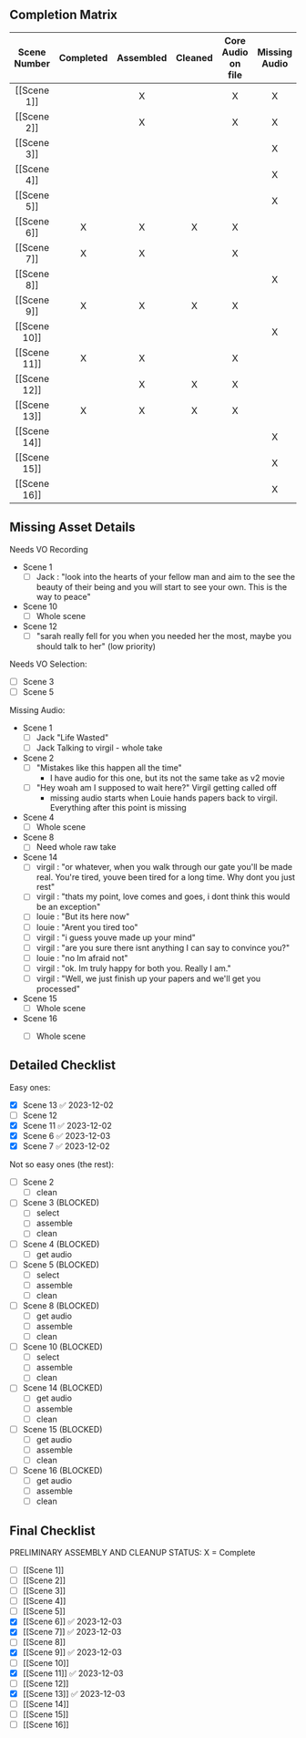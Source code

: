 
## Completion Matrix

| Scene Number | Completed | Assembled | Cleaned | Core Audio on file | Missing Audio | Needs VO Recording | Needs VO Selection | Needs Foley |
|:------------:|:---------:|:---------:|:-------:|:------------------:|:-------------:|:------------------:|:------------------:|:-----------:|
| [[Scene 1]]  |           |     X     |         |         X          |       X       |         X          |                    |             |
| [[Scene 2]]  |           |     X     |         |         X          |       X       |                    |                    |             |
| [[Scene 3]]  |           |           |         |                    |       X       |                    |         X          |             |
| [[Scene 4]]  |           |           |         |                    |       X       |                    |                    |             |
| [[Scene 5]]  |           |           |         |                    |       X       |                    |         X          |             |
| [[Scene 6]]  |     X      |     X     |    X    |         X          |               |                    |                    |      X      |
| [[Scene 7]]  |     X     |     X     |         |         X          |               |                    |                    |             |
| [[Scene 8]]  |           |           |         |                    |       X       |                    |                    |      X      |
| [[Scene 9]]  |     X      |     X     |    X    |         X          |               |                    |                    |             |
| [[Scene 10]] |           |           |         |                    |       X       |         X          |                    |             |
| [[Scene 11]] |     X     |     X     |         |         X          |               |                    |                    |             |
| [[Scene 12]] |          |     X     |    X    |         X          |               |         X          |                    |             |
| [[Scene 13]] |     X     |     X     |    X    |         X          |               |                    |                    |             |
| [[Scene 14]] |           |           |         |                    |       X       |                    |                    |             |
| [[Scene 15]] |           |           |         |                    |       X       |                    |                    |             |
| [[Scene 16]] |           |           |         |                    |       X       |                    |                    |             |


## Missing Asset Details

Needs VO Recording
- Scene 1
	- [ ]  Jack :  "look into the hearts of your fellow man and aim to the see the beauty of their being and you will start to see your own. This is the way to peace"
- Scene 10
	- [ ] Whole scene
- Scene 12
	- [ ] "sarah really fell for you when you needed her the most, maybe you should talk to her" (low priority)

Needs VO Selection:
- [ ] Scene 3
- [ ] Scene 5

Missing Audio:
- Scene 1
	- [ ] Jack "Life Wasted"
	- [ ] Jack Talking to virgil - whole take
- Scene 2
	- [ ] "Mistakes like this happen all the time"
		- I have audio for this one, but its not the same take as v2 movie
	- [ ] "Hey woah am I supposed to wait here?" Virgil getting called off
		- missing audio starts when Louie hands papers back to virgil. Everything after this point is missing
- Scene 4
	- [ ] Whole scene
- Scene 8
	- [ ] Need whole raw take
- Scene 14
	- [ ] virgil : "or whatever, when you walk through our gate you'll be made real. You're tired, youve been tired for a long time. Why dont you just rest"
	- [ ] virgil : "thats my point, love comes and goes, i dont think this would be an exception"
	- [ ] louie : "But its here now"
	- [ ] louie : "Arent you tired too"
	- [ ] virgil : "i guess youve made up your mind"
	- [ ] virgil : "are you sure there isnt anything I can say to convince you?"
	- [ ] louie : "no Im afraid not"
	- [ ] virgil : "ok. Im truly happy for both you. Really I am."
	- [ ] virgil : "Well, we just finish up your papers and we'll get you processed"
- Scene 15 
	- [ ] Whole scene
- Scene 16
	- [ ] Whole scene


## Detailed Checklist

Easy ones:
- [x] Scene 13 ✅ 2023-12-02
- [ ] Scene 12
- [x] Scene 11 ✅ 2023-12-02
- [x] Scene 6 ✅ 2023-12-03
- [x] Scene 7 ✅ 2023-12-02

Not so easy ones (the rest):
- [ ] Scene 2
	- [ ] clean
- [ ] Scene 3 (BLOCKED)
	- [ ] select
	- [ ] assemble
	- [ ] clean
- [ ] Scene 4 (BLOCKED)
	- [ ] get audio
- [ ] Scene 5 (BLOCKED)
	- [ ] select
	- [ ] assemble
	- [ ] clean
- [ ] Scene 8 (BLOCKED)
	- [ ] get audio
	- [ ] assemble
	- [ ] clean
- [ ] Scene 10 (BLOCKED)
	- [ ] select
	- [ ] assemble
	- [ ] clean
- [ ] Scene 14 (BLOCKED)
	- [ ] get audio
	- [ ] assemble
	- [ ] clean
- [ ] Scene 15 (BLOCKED)
	- [ ] get audio 
	- [ ] assemble
	- [ ] clean
- [ ] Scene 16 (BLOCKED)
	- [ ] get audio
	- [ ] assemble
	- [ ] clean

## Final Checklist

PRELIMINARY ASSEMBLY AND CLEANUP
STATUS:
	X = Complete
- [ ] [[Scene 1]] 
- [ ] [[Scene 2]] 
- [ ] [[Scene 3]] 
- [ ] [[Scene 4]] 
- [ ] [[Scene 5]] 
- [x] [[Scene 6]] ✅ 2023-12-03
- [x] [[Scene 7]] ✅ 2023-12-03
- [ ] [[Scene 8]] 
- [x] [[Scene 9]] ✅ 2023-12-03
- [ ] [[Scene 10]] 
- [x] [[Scene 11]] ✅ 2023-12-03
- [ ] [[Scene 12]] 
- [x] [[Scene 13]] ✅ 2023-12-03
- [ ] [[Scene 14]] 
- [ ] [[Scene 15]] 
- [ ] [[Scene 16]] 